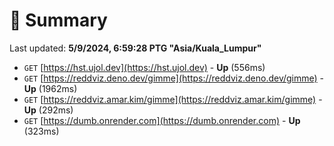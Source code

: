# 📖 Summary
Last updated: **5/9/2024, 6:59:28 PTG "Asia/Kuala_Lumpur"**

- `GET` [https://hst.ujol.dev](https://hst.ujol.dev) - **Up** (556ms)
- `GET` [https://reddviz.deno.dev/gimme](https://reddviz.deno.dev/gimme) - **Up** (1962ms)
- `GET` [https://reddviz.amar.kim/gimme](https://reddviz.amar.kim/gimme) - **Up** (292ms)
- `GET` [https://dumb.onrender.com](https://dumb.onrender.com) - **Up** (323ms)

